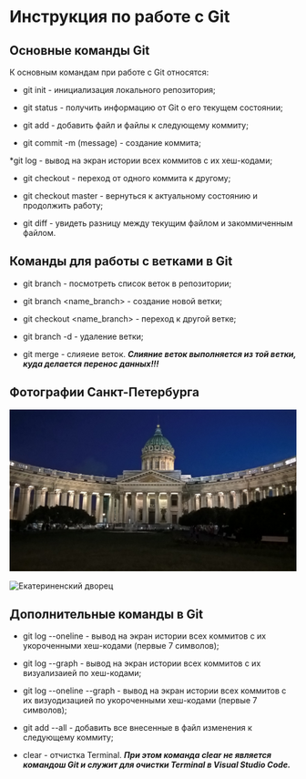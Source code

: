 # Инструкция по работе с Git

## Основные команды Git

К основным командам при работе с Git относятся:

* git init - инициализация локального репозитория;

* git status - получить информацию от Git о его текущем состоянии;

* git add - добавить файл и файлы к следующему коммиту;

* git commit -m (message) - создание коммита;

*git log - вывод на экран истории всех коммитов с их хеш-кодами;

* git checkout -  переход от одного коммита к другому;

* git checkout master - вернуться к актуальному состоянию и продолжить работу;

* git diff -  увидеть разницу между текущим файлом и закоммиченным файлом.

## Команды для работы с ветками в Git

* git branch - посмотреть список веток в репозитории;

* git branch <name_branch> - создание новой ветки;

* git checkout <name_branch> - переход к другой ветке;

* git branch -d - удаление ветки;

* git merge - слияеие веток.
**_Слияние веток выполняется из той ветки, куда делается перенос данных!!!_**

## Фотографии Санкт-Петербурга

![Исаакиевский собор](Sobor.jpg)

![Екатериненский дворец](Palace.JPG)

## Дополнительные команды в Git

* git log --oneline - вывод на экран истории всех коммитов с их укороченными хеш-кодами (первые 7 символов);

* git log --graph - вывод на экран истории всех коммитов с их визуализаией по хеш-кодами;

* git log --oneline --graph - вывод на экран истории всех коммитов с их визуодизацией по укороченными хеш-кодами (первые 7 символов);

* git add --all - добавить все внесенные в файл изменения к следующему коммиту;

* clear - отчистка Terminal. 
_**При этом команда clear не является командош Git и служит для очистки Terminal в Visual Studio Code.**_
